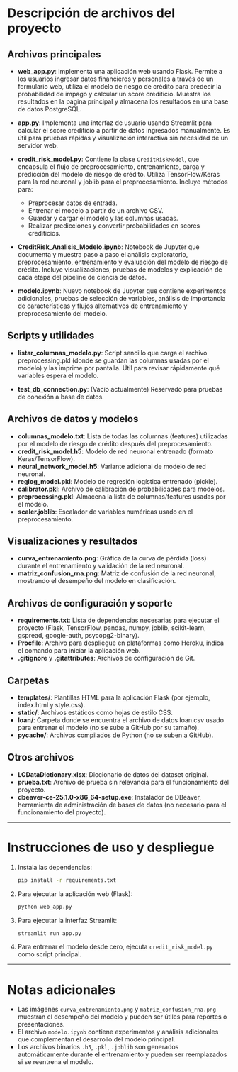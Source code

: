 # Descripción de archivos del proyecto

## Archivos principales

- **web_app.py**: Implementa una aplicación web usando Flask. Permite a los usuarios ingresar datos financieros y personales a través de un formulario web, utiliza el modelo de riesgo de crédito para predecir la probabilidad de impago y calcular un score crediticio. Muestra los resultados en la página principal y almacena los resultados en una base de datos PostgreSQL.

- **app.py**: Implementa una interfaz de usuario usando Streamlit para calcular el score crediticio a partir de datos ingresados manualmente. Es útil para pruebas rápidas y visualización interactiva sin necesidad de un servidor web.

- **credit_risk_model.py**: Contiene la clase `CreditRiskModel`, que encapsula el flujo de preprocesamiento, entrenamiento, carga y predicción del modelo de riesgo de crédito. Utiliza TensorFlow/Keras para la red neuronal y joblib para el preprocesamiento. Incluye métodos para:
  - Preprocesar datos de entrada.
  - Entrenar el modelo a partir de un archivo CSV.
  - Guardar y cargar el modelo y las columnas usadas.
  - Realizar predicciones y convertir probabilidades en scores crediticios.

- **CreditRisk_Analisis_Modelo.ipynb**: Notebook de Jupyter que documenta y muestra paso a paso el análisis exploratorio, preprocesamiento, entrenamiento y evaluación del modelo de riesgo de crédito. Incluye visualizaciones, pruebas de modelos y explicación de cada etapa del pipeline de ciencia de datos.

- **modelo.ipynb**: Nuevo notebook de Jupyter que contiene experimentos adicionales, pruebas de selección de variables, análisis de importancia de características y flujos alternativos de entrenamiento y preprocesamiento del modelo.

## Scripts y utilidades

- **listar_columnas_modelo.py**: Script sencillo que carga el archivo preprocessing.pkl (donde se guardan las columnas usadas por el modelo) y las imprime por pantalla. Útil para revisar rápidamente qué variables espera el modelo.

- **test_db_connection.py**: (Vacío actualmente) Reservado para pruebas de conexión a base de datos.

## Archivos de datos y modelos

- **columnas_modelo.txt**: Lista de todas las columnas (features) utilizadas por el modelo de riesgo de crédito después del preprocesamiento.
- **credit_risk_model.h5**: Modelo de red neuronal entrenado (formato Keras/TensorFlow).
- **neural_network_model.h5**: Variante adicional de modelo de red neuronal.
- **reglog_model.pkl**: Modelo de regresión logística entrenado (pickle).
- **calibrator.pkl**: Archivo de calibración de probabilidades para modelos.
- **preprocessing.pkl**: Almacena la lista de columnas/features usadas por el modelo.
- **scaler.joblib**: Escalador de variables numéricas usado en el preprocesamiento.

## Visualizaciones y resultados

- **curva_entrenamiento.png**: Gráfica de la curva de pérdida (loss) durante el entrenamiento y validación de la red neuronal.
- **matriz_confusion_rna.png**: Matriz de confusión de la red neuronal, mostrando el desempeño del modelo en clasificación.

## Archivos de configuración y soporte

- **requirements.txt**: Lista de dependencias necesarias para ejecutar el proyecto (Flask, TensorFlow, pandas, numpy, joblib, scikit-learn, gspread, google-auth, psycopg2-binary).
- **Procfile**: Archivo para despliegue en plataformas como Heroku, indica el comando para iniciar la aplicación web.
- **.gitignore** y **.gitattributes**: Archivos de configuración de Git.

## Carpetas

- **templates/**: Plantillas HTML para la aplicación Flask (por ejemplo, index.html y style.css).
- **static/**: Archivos estáticos como hojas de estilo CSS.
- **loan/**: Carpeta donde se encuentra el archivo de datos loan.csv usado para entrenar el modelo (no se sube a GitHub por su tamaño).
- **__pycache__/**: Archivos compilados de Python (no se suben a GitHub).

## Otros archivos

- **LCDataDictionary.xlsx**: Diccionario de datos del dataset original.
- **prueba.txt**: Archivo de prueba sin relevancia para el funcionamiento del proyecto.
- **dbeaver-ce-25.1.0-x86_64-setup.exe**: Instalador de DBeaver, herramienta de administración de bases de datos (no necesario para el funcionamiento del proyecto).

---

# Instrucciones de uso y despliegue

1. Instala las dependencias:
   ```bash
   pip install -r requirements.txt
   ```
2. Para ejecutar la aplicación web (Flask):
   ```bash
   python web_app.py
   ```
3. Para ejecutar la interfaz Streamlit:
   ```bash
   streamlit run app.py
   ```
4. Para entrenar el modelo desde cero, ejecuta `credit_risk_model.py` como script principal.

---

# Notas adicionales
- Las imágenes `curva_entrenamiento.png` y `matriz_confusion_rna.png` muestran el desempeño del modelo y pueden ser útiles para reportes o presentaciones.
- El archivo `modelo.ipynb` contiene experimentos y análisis adicionales que complementan el desarrollo del modelo principal.
- Los archivos binarios `.h5`, `.pkl`, `.joblib` son generados automáticamente durante el entrenamiento y pueden ser reemplazados si se reentrena el modelo.

